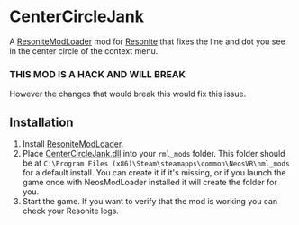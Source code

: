 # CenterCircleJank
A [ResoniteModLoader](https://github.com/resonite-modding-group/ResoniteModLoader) mod for [Resonite](https://resonite.com/) that fixes the line and dot you see in the center circle of the context menu.
### THIS MOD IS A HACK AND WILL BREAK
However the changes that would break this would fix this issue.


## Installation
1. Install [ResoniteModLoader](https://github.com/resonite-modding-group/ResoniteModLoader).
1. Place [CenterCircleJank.dll](https://github.com/Ap6661/RepoName/releases/latest/download/CenterCircleJank.dll) into your `rml_mods` folder. This folder should be at `C:\Program Files (x86)\Steam\steamapps\common\NeosVR\nml_mods` for a default install. You can create it if it's missing, or if you launch the game once with NeosModLoader installed it will create the folder for you.
1. Start the game. If you want to verify that the mod is working you can check your Resonite logs.
